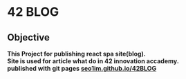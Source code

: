 # 42 BLOG

## Objective
<b>This Project for publishing react spa site(blog).<br>Site is used for article what do in 42 innovation accademy.<br>
published with git pages [seo1im.github.io/42BLOG](seo1im.github.io/42BLOG)</b>
